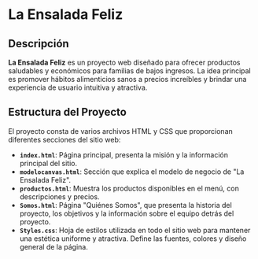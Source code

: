 # La Ensalada Feliz

## Descripción
**La Ensalada Feliz** es un proyecto web diseñado para ofrecer productos saludables y económicos para familias de bajos ingresos. La idea principal es promover hábitos alimenticios sanos a precios increíbles y brindar una experiencia de usuario intuitiva y atractiva.

## Estructura del Proyecto
El proyecto consta de varios archivos HTML y CSS que proporcionan diferentes secciones del sitio web:

- **`index.html`**: Página principal, presenta la misión y la información principal del sitio.
- **`modelocanvas.html`**: Sección que explica el modelo de negocio de "La Ensalada Feliz".
- **`productos.html`**: Muestra los productos disponibles en el menú, con descripciones y precios.
- **`Somos.html`**: Página "Quiénes Somos", que presenta la historia del proyecto, los objetivos y la información sobre el equipo detrás del proyecto.
- **`Styles.css`**: Hoja de estilos utilizada en todo el sitio web para mantener una estética uniforme y atractiva. Define las fuentes, colores y diseño general de la página.
